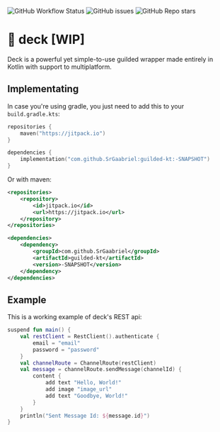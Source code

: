 ![GitHub Workflow Status](https://img.shields.io/github/workflow/status/SrGaabriel/deck/Build)
![GitHub issues](https://img.shields.io/github/issues/SrGaabriel/deck)
![GitHub Repo stars](https://img.shields.io/github/stars/SrGaabriel/deck)

# 🎲 deck [WIP]
 Deck is a powerful yet simple-to-use guilded wrapper made entirely in Kotlin with support to multiplatform. 

## Implementating

In case you're using gradle, you just need to add this to your `build.gradle.kts`:

```kotlin
repositories {
    maven("https://jitpack.io")
}

dependencies {
    implementation("com.github.SrGaabriel:guilded-kt:-SNAPSHOT")
}
```

Or with maven:

```xml
<repositories>
    <repository>
        <id>jitpack.io</id>
        <url>https://jitpack.io</url>
    </repository>
</repositories>
```
```xml
<dependencies>
    <dependency>
        <groupId>com.github.SrGaabriel</groupId>
        <artifactId>guilded-kt</artifactId>
        <version>-SNAPSHOT</version>
    </dependency>
</dependencies>
```

## Example

This is a working example of deck's REST api:

```kotlin
suspend fun main() {
    val restClient = RestClient().authenticate {
        email = "email"
        password = "password"
    }
    val channelRoute = ChannelRoute(restClient)
    val message = channelRoute.sendMessage(channelId) {
        content {
            add text "Hello, World!"
            add image "image_url"
            add text "Goodbye, World!"
        }
    }
    println("Sent Message Id: ${message.id}")
}
```

